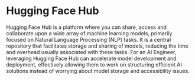 # Hugging Face Hub

Hugging Face Hub is a platform where you can share, access and collaborate upon a wide array of machine learning models, primarily focused on Natural Language Processing (NLP) tasks. It is a central repository that facilitates storage and sharing of models, reducing the time and overhead usually associated with these tasks. For an AI Engineer, leveraging Hugging Face Hub can accelerate model development and deployment, effectively allowing them to work on structuring efficient AI solutions instead of worrying about model storage and accessibility issues.